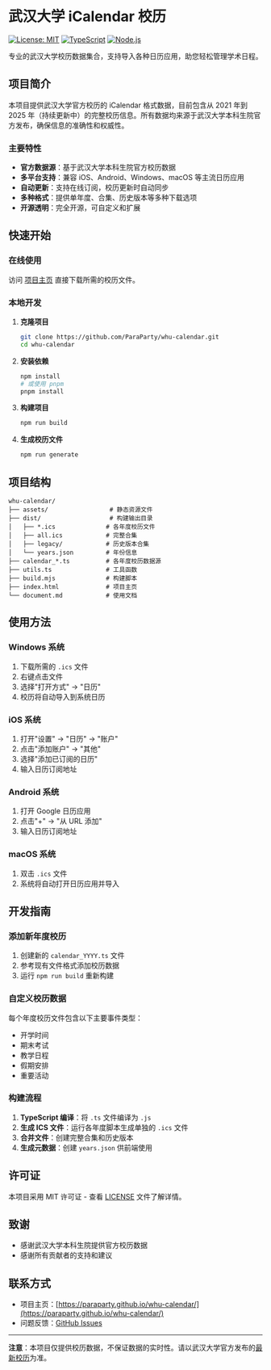 # 武汉大学 iCalendar 校历

[![License: MIT](https://img.shields.io/badge/License-MIT-yellow.svg)](https://opensource.org/licenses/MIT)
[![TypeScript](https://img.shields.io/badge/TypeScript-5.9.2-blue.svg)](https://www.typescriptlang.org/)
[![Node.js](https://img.shields.io/badge/Node.js-ES%20Modules-green.svg)](https://nodejs.org/)

专业的武汉大学校历数据集合，支持导入各种日历应用，助您轻松管理学术日程。

## 项目简介

本项目提供武汉大学官方校历的 iCalendar 格式数据，目前包含从 2021 年到 2025 年（持续更新中）的完整校历信息。所有数据均来源于武汉大学本科生院官方发布，确保信息的准确性和权威性。

### 主要特性

- **官方数据源**：基于武汉大学本科生院官方校历数据
- **多平台支持**：兼容 iOS、Android、Windows、macOS 等主流日历应用
- **自动更新**：支持在线订阅，校历更新时自动同步
- **多种格式**：提供单年度、合集、历史版本等多种下载选项
- **开源透明**：完全开源，可自定义和扩展

## 快速开始

### 在线使用

访问 [项目主页](https://paraparty.github.io/whu-calendar/) 直接下载所需的校历文件。

### 本地开发

1. **克隆项目**
   ```bash
   git clone https://github.com/ParaParty/whu-calendar.git
   cd whu-calendar
   ```

2. **安装依赖**
   ```bash
   npm install
   # 或使用 pnpm
   pnpm install
   ```

3. **构建项目**
   ```bash
   npm run build
   ```

4. **生成校历文件**
   ```bash
   npm run generate
   ```

## 项目结构

```
whu-calendar/
├── assets/                 # 静态资源文件
├── dist/                   # 构建输出目录
│   ├── *.ics              # 各年度校历文件
│   ├── all.ics            # 完整合集
│   ├── legacy/            # 历史版本合集
│   └── years.json         # 年份信息
├── calendar_*.ts          # 各年度校历数据源
├── utils.ts               # 工具函数
├── build.mjs              # 构建脚本
├── index.html             # 项目主页
└── document.md            # 使用文档
```

## 使用方法

### Windows 系统

1. 下载所需的 `.ics` 文件
2. 右键点击文件
3. 选择"打开方式" → "日历"
4. 校历将自动导入到系统日历

### iOS 系统

1. 打开"设置" → "日历" → "账户"
2. 点击"添加账户" → "其他"
3. 选择"添加已订阅的日历"
4. 输入日历订阅地址

### Android 系统

1. 打开 Google 日历应用
2. 点击"+" → "从 URL 添加"
3. 输入日历订阅地址

### macOS 系统

1. 双击 `.ics` 文件
2. 系统将自动打开日历应用并导入

## 开发指南

### 添加新年度校历

1. 创建新的 `calendar_YYYY.ts` 文件
2. 参考现有文件格式添加校历数据
3. 运行 `npm run build` 重新构建

### 自定义校历数据

每个年度校历文件包含以下主要事件类型：

- 开学时间
- 期末考试
- 教学日程
- 假期安排
- 重要活动

### 构建流程

1. **TypeScript 编译**：将 `.ts` 文件编译为 `.js`
2. **生成 ICS 文件**：运行各年度脚本生成单独的 `.ics` 文件
3. **合并文件**：创建完整合集和历史版本
4. **生成元数据**：创建 `years.json` 供前端使用

## 许可证

本项目采用 MIT 许可证 - 查看 [LICENSE](LICENSE) 文件了解详情。

## 致谢

- 感谢武汉大学本科生院提供官方校历数据
- 感谢所有贡献者的支持和建议

<!--GAMFC_DELIMITER-->
<!--GAMFC_DELIMITER_END-->

## 联系方式

- 项目主页：[https://paraparty.github.io/whu-calendar/](https://paraparty.github.io/whu-calendar/)
- 问题反馈：[GitHub Issues](https://github.com/ParaParty/whu-calendar/issues)

---

**注意**：本项目仅提供校历数据，不保证数据的实时性。请以武汉大学官方发布的[最新校历](https://uc.whu.edu.cn/xl.htm)为准。

